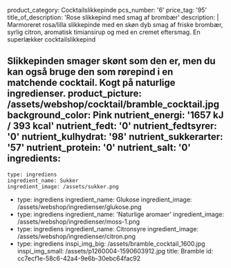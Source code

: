 product_category: Cocktailslikkepinde
pcs_number: '6'
price_tag: '95'
title_of_description: 'Rose slikkepind med smag af brombær'
description: |
  Marmoreret rosa/lilla slikkepinde med en skøn dyb smag af friske brombær, syrlig citron, aromatisk timiansirup og med en cremet eftersmag. En superlækker cocktailslikkepind
  
  Slikkepinden smager skønt som den er, men du kan også bruge den som rørepind i en matchende cocktail. Kogt på naturlige ingredienser.
product_picture: /assets/webshop/cocktail/bramble_cocktail.jpg
background_color: Pink
nutrient_energi: '1657 kJ / 393 kcal'
nutrient_fedt: '0'
nutrient_fedtsyrer: '0'
nutrient_kulhydrat: '98'
nutrient_sukkerarter: '57'
nutrient_protein: '0'
nutrient_salt: '0'
ingredients:
  -
    type: ingrediens
    ingredient_name: Sukker
    ingredient_image: /assets/sukker.png
  -
    type: ingrediens
    ingredient_name: Glukose
    ingredient_image: /assets/webshop/ingredienser/glukose.png
  -
    type: ingrediens
    ingredient_name: 'Naturlige aromaer'
    ingredient_image: /assets/webshop/ingredienser/moss-1.png
  -
    type: ingrediens
    ingredient_name: Citronsyre
    ingredient_image: /assets/webshop/ingredienser/citron.png
  -
    type: ingrediens
inspi_img_big: /assets/bramble_cocktail_1600.jpg
inspi_img_small: /assets/p1260004-1590603912.jpg
title: Bramble
id: cc7ecf1e-58c6-42a4-9e6b-30ebc64fac92
